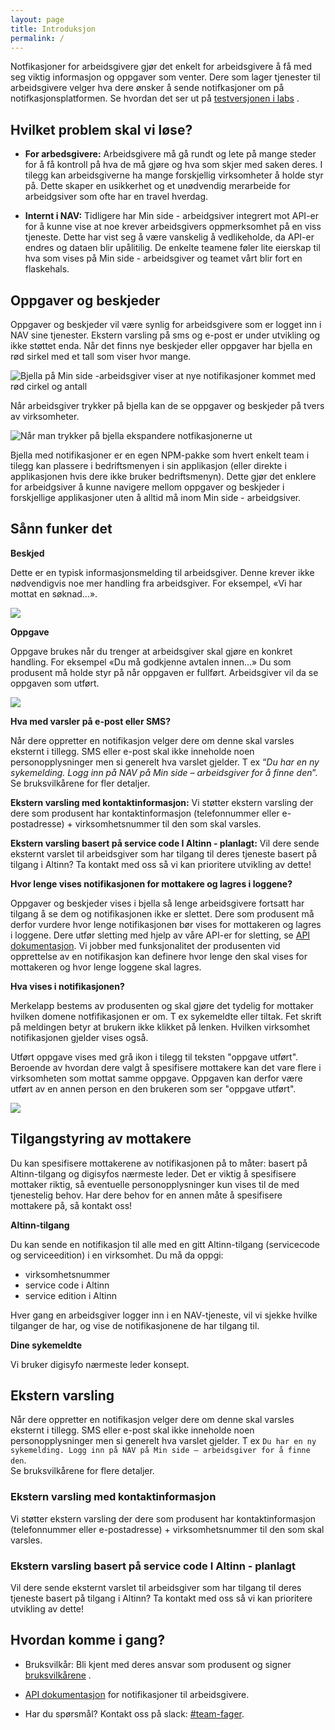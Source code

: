 ```yaml
---
layout: page
title: Introduksjon
permalink: /
---
```

Notfikasjoner for arbeidsgivere gjør det enkelt for arbeidsgivere å få med seg viktig informasjon og oppgaver som venter. Dere som lager tjenester til arbeidsgivere velger hva dere ønsker å sende notifkasjoner om på notifkasjonsplatformen. Se hvordan det ser ut på [testversjonen i labs](https://arbeidsgiver.labs.nais.io/min-side-arbeidsgiver/?) . 

## Hvilket problem skal vi løse? 

- __For arbedsgivere:__
Arbeidsgivere må gå rundt og lete på mange steder for å få kontroll på hva de må gjøre og hva som skjer med saken deres.
I tilegg kan arbeidsgiverne ha mange forskjellig virksomheter å holde styr på.
Dette skaper en usikkerhet og et unødvendig merarbeide for arbeidgsiver som ofte har en travel hverdag.

- __Internt i NAV:__
Tidligere har Min side - arbeidgsiver integrert mot API-er for å kunne vise at noe krever arbeidsgivers oppmerksomhet på en viss tjeneste. Dette har vist seg å være vanskelig å vedlikeholde, da API-er endres og dataen blir upålitilig. De enkelte teamene føler lite eierskap til hva som vises på Min side - arbeidsgiver og teamet vårt blir fort en flaskehals. 

## Oppgaver og beskjeder 
Oppgaver og beskjeder vil være synlig for arbeidsgivere som er logget inn i NAV sine tjenester. Ekstern varsling på sms og e-post er under utvikling og ikke støttet enda. Når det finns nye beskjeder eller oppgaver har bjella en rød sirkel med et tall som viser hvor mange. 


![Bjella på Min side -arbeidsgiver viser at nye notifikasjoner kommet med rød cirkel og antall](images/Bjella%20collapsed.png)


Når arbeidsgiver trykker på bjella kan de se oppgaver og beskjeder på tvers av virksomheter. 

![Når man trykker på bjella ekspandere notfikasjonerne ut](images/Bjella%20expanded.png)


Bjella med notifikasjoner er en egen NPM-pakke som hvert enkelt team i tilegg kan plassere i bedriftsmenyen i sin applikasjon (eller direkte i applikasjonen hvis dere ikke bruker bedriftsmenyn). Dette gjør det enklere for arbeidgsiver å kunne navigere mellom oppgaver og beskjeder i forskjellige applikasjoner uten å alltid må inom Min side - arbeidgsiver. 



## Sånn funker det 


__Beskjed__

Dette er en typisk informasjonsmelding til arbeidsgiver. Denne krever ikke nødvendigvis noe mer handling fra arbeidsgiver. For eksempel, «Vi har mottat en søknad...». 

![](images/beskjed.svg) 





__Oppgave__

Oppgave brukes når du trenger at arbeidsgiver skal gjøre en konkret handling. For eksempel «Du må godkjenne avtalen innen...» Du som produsent må holde styr på når oppgaven er fullført. Arbeidsgiver vil da se oppgaven som utført. 

![](images/oppgave.svg)



__Hva med varsler på e-post eller SMS?__

Når dere oppretter en notifikasjon velger dere om denne skal varsles eksternt i tillegg. SMS eller e-post skal ikke inneholde noen personopplysninger men si generelt hva varslet gjelder. T ex “_Du har en ny sykemelding. Logg inn på NAV på Min side – arbeidsgiver for å finne den_”. Se bruksvilkårene for fler detaljer. 

**Ekstern varsling med kontaktinformasjon:**
Vi støtter ekstern varsling der dere som produsent har kontaktinformasjon (telefonnummer eller e-postadresse) + virksomhetsnummer til den som skal varsles. 

**Ekstern varsling basert på service code I Altinn - planlagt:**
Vil dere sende eksternt varslet til arbeidsgiver som har tilgang til deres tjeneste basert på tilgang i Altinn? Ta kontakt med oss så vi kan prioritere utvikling av dette!

__Hvor lenge vises notifikasjonen for mottakere og lagres i loggene?__

Oppgaver og beskjeder vises i bjella så lenge arbeidsgivere fortsatt har tilgang å se dem og notifikasjonen ikke er slettet. Dere som produsent må derfor vurdere hvor lenge notifikasjonen bør vises for mottakeren og lagres i loggene. Dere utfør sletting med hjelp av våre API-er for sletting, se [API dokumentasjon](https://navikt.github.io/arbeidsgiver-notifikasjon-produsent-api/api/). Vi jobber med funksjonalitet der produsenten vid opprettelse av en notifikasjon kan definere hvor lenge den skal vises for mottakeren og hvor lenge loggene skal lagres.

__Hva vises i notifikasjonen?__

Merkelapp bestems av produsenten og skal gjøre det tydelig for mottaker hvilken domene notfifikasjonen er om. T ex sykemeldte eller tiltak. Fet skrift på meldingen betyr at brukern ikke klikket på lenken. Hvilken virksomhet notifikasjonen gjelder vises også. 

Utført oppgave vises med grå ikon i tilegg til teksten "oppgave utført". Beroende av hvordan dere valgt å spesifisere mottakere kan det vare flere i virksomheten som mottat samme oppgave. Oppgaven kan derfor være utført av en annen person en den brukeren som ser "oppgave utført". 

![](images/forklaring.png)

## Tilgangstyring av mottakere 
Du kan spesifisere mottakerene av notifikasjonen på to måter: basert på Altinn-tilgang og digisyfos nærmeste leder. Det er viktig å spesifisere mottaker riktig, så eventuelle personopplysninger kun vises til de med tjenestelig behov. Har dere behov for en annen måte å spesifisere mottakere på, så kontakt oss!

__Altinn-tilgang__

Du kan sende en notifikasjon til alle med en gitt Altinn-tilgang (servicecode og serviceedition) i en virksomhet. Du må da oppgi:

* virksomhetsnummer
* service code i Altinn
* service edition i Altinn

Hver gang en arbeidsgiver logger inn i en NAV-tjeneste, vil vi sjekke hvilke tilganger de har, og vise de notifikasjonene de har tilgang til.

__Dine sykemeldte__

Vi bruker digisyfo nærmeste leder konsept. 

## Ekstern varsling

Når dere oppretter en notifikasjon velger dere om denne skal varsles eksternt i tillegg. 
SMS eller e-post skal ikke inneholde noen personopplysninger men si generelt hva varslet gjelder. T ex `Du har en ny sykemelding. Logg inn på NAV på Min side – arbeidsgiver for å finne den`.   
Se bruksvilkårene for flere detaljer.

### Ekstern varsling med kontaktinformasjon
Vi støtter ekstern varsling der dere som produsent har kontaktinformasjon (telefonnummer eller e-postadresse) + virksomhetsnummer til den som skal varsles.

### Ekstern varsling basert på service code I Altinn - planlagt
Vil dere sende eksternt varslet til arbeidsgiver som har tilgang til deres tjeneste basert på tilgang i Altinn? Ta kontakt med oss så vi kan prioritere utvikling av dette!

## Hvordan komme i gang? 
- Bruksvilkår: Bli kjent med deres ansvar som produsent og signer [bruksvilkårene](https://navikt.github.io/arbeidsgiver-notifikasjon-produsent-api/bruksvilk%C3%A5r/) .

- [API dokumentasjon](https://navikt.github.io/arbeidsgiver-notifikasjon-produsent-api/api/) for notifikasjoner til arbeidsgivere.

- Har du spørsmål? Kontakt oss på slack: [#team-fager](https://nav-it.slack.com/archives/C01V9FFEHEK).



